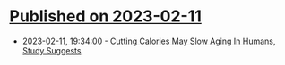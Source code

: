 # [Published on 2023-02-11](index.md)

* [2023-02-11, 19:34:00](https://science.slashdot.org/story/23/02/11/0253242/cutting-calories-may-slow-aging-in-humans-study-suggests?utm_source=rss1.0mainlinkanon&utm_medium=feed) - [Cutting Calories May Slow Aging In Humans, Study Suggests](https://science.slashdot.org/story/23/02/11/0253242/cutting-calories-may-slow-aging-in-humans-study-suggests?utm_source=rss1.0mainlinkanon&utm_medium=feed)
